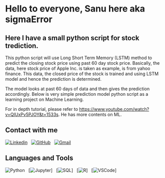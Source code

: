 # Hello to everyone, Sanu here aka sigmaError

## Here I have a small python script for stock trediction.

This python script will use Long Short Term Memory (LSTM) method to predict the closing stock price using past 60 day stock price. Basically, the data, here stock price of Apple Inc. is taken as example, is from yahoo finance. This data, the closed price of the stock is trained and using LSTM model and hence the prediction is determined.

The model looks at past 60 days of data and then gives the prediction accordingly. Below is very simple prediction model python script as a learning project on Machine Learning.

For in depth tutorial, please refer to https://www.youtube.com/watch?v=QIUxPv5PJOY&t=1533s. He has more contents on ML.

## Contact with me
[![Linkedin](https://img.shields.io/badge/LinkedIn-0077B5?style=for-the-badge&logo=linkedin&logoColor=whiteg)](https://www.linkedin.com/in/sanu-maharjan-557237211/)
&nbsp;
[![GitHub](https://img.shields.io/badge/GitHub-100000?style=for-the-badge&logo=github&logoColor=whiteg)](https://github.com/sigmaError)
&nbsp;
[![Gmail](https://img.shields.io/badge/Gmail-D14836?style=for-the-badge&logo=gmail&logoColor=white)](mailto:m21sanu@gmail.com)


## Languages and Tools
![Python](https://img.shields.io/badge/Python-3776AB?style=for-the-badge&logo=python&logoColor=white)
&nbsp;
[![Jupyter](https://img.shields.io/badge/Jupyter-F37626.svg?&style=for-the-badge&logo=Jupyter&logoColor=white)]
&nbsp;
[![SQL](https://img.shields.io/badge/MySQL-00000F?style=for-the-badge&logo=mysql&logoColor=white)]
&nbsp;
[![R](https://img.shields.io/badge/R-276DC3?style=for-the-badge&logo=r&logoColor=white
)]
&nbsp;
[![VSCode](	https://img.shields.io/badge/Visual_Studio_Code-0078D4?style=for-the-badge&logo=visual%20studio%20code&logoColor=white)]